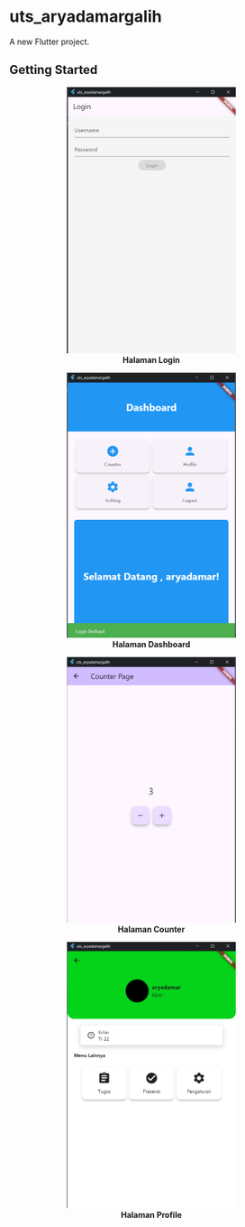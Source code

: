 # uts_aryadamargalih

A new Flutter project.

## Getting Started

<p align="center">
  <img src="image.png" width="300"/><br>
  <strong>Halaman Login</strong>
</p>
<p align="center">
  <img src="image-1.png" width="300"/><br>
  <strong>Halaman Dashboard</strong>
</p>
<p align="center">
  <img src="image-2.png" width="300"/><br>
  <strong>Halaman Counter</strong>
</p>
<p align="center">
  <img src="image-3.png" width="300"/><br>
  <strong>Halaman Profile</strong>
</p>
